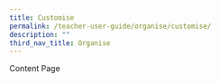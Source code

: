 ```yaml
---
title: Customise
permalink: /teacher-user-guide/organise/customise/
description: ""
third_nav_title: Organise
---
```

Content Page